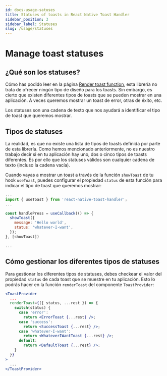 ```yaml
---
id: docs-usage-satuses
title: Statuses of toasts in React Native Toast Handler
sidebar_position: 3
sidebar_label: Statuses
slug: /usage/statuses
---
```


# Manage toast statuses

## ¿Qué son los statuses?

Cómo has podido leer en la página [Render toast function](/docs/usage/render-toast-function), esta librería no trata de ofrecer ningún tipo de diseño para los toasts. Sin embargo, es cierto que existen diferentes tipos de toasts que se pueden mostrar en una aplicación. A veces queremos mostrar un toast de error, otras de éxito, etc.

Los statuses son una cadena de texto que nos ayudará a identificar el tipo de toast que queremos mostrar.

## Tipos de statuses

La realidad, es que no existe una lista de tipos de toasts definida por parte de esta librería. Como hemos mencionado anteriormente, no es nuestro trabajo decir si en tu aplicación hay uno, dos o cinco tipos de toasts diferentes. Es por ello que los statuses válidos son cualquier cadena de texto (incluso la cadena vacía).

Cuando vayas a mostrar un toast a través de la función `showToast` de tu hook `useToast`, puedes configurar el propiedad `status` de esta función para indicar el tipo de toast que queremos mostrar:

```jsx
...
import { useToast } from 'react-native-toast-handler';
...

const handlePress = useCallback(() => {
  showToast({
    message: 'Hello world',
    status: 'whatever-I-want',
  });
}, [showToast])

...
```

## Cómo gestionar los diferentes tipos de statuses

Para gestionar los diferentes tipos de statuses, debes checkear el valor del propiedad `status` de cada toast que se muestre en tu aplicación. Esto lo podrás hacer en la función `renderToast` del componente `ToastProvider`:

```jsx
<ToastProvider
  ...
  renderToast={({ status, ...rest }) => {
    switch(status) {
      case 'error':
        return <ErrorToast {...rest} />;
      case 'success':
        return <SuccessToast {...rest} />;
      case 'whatever-I-want':
        return <WhateverIWantToast {...rest} />;
      default:
        return <DefaultToast {...rest} />;
    }
  }}
>
  ...
</ToastProvider>
```
